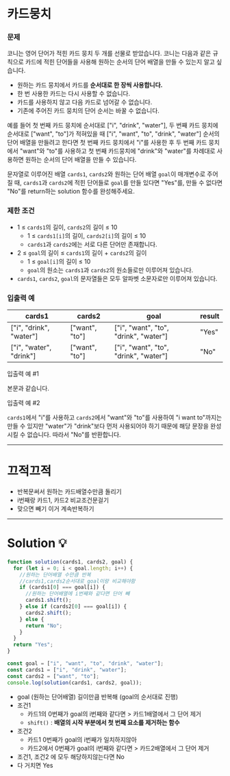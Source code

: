# 카드뭉치

### **문제**

코니는 영어 단어가 적힌 카드 뭉치 두 개를 선물로 받았습니다. 코니는 다음과 같은 규칙으로 카드에 적힌 단어들을 사용해 원하는 순서의 단어 배열을 만들 수 있는지 알고 싶습니다.

- 원하는 카드 뭉치에서 카드를 **순서대로 한 장씩 사용합니다.**
- 한 번 사용한 카드는 다시 사용할 수 없습니다.
- 카드를 사용하지 않고 다음 카드로 넘어갈 수 없습니다.
- 기존에 주어진 카드 뭉치의 단어 순서는 바꿀 수 없습니다.

예를 들어 첫 번째 카드 뭉치에 순서대로 ["i", "drink", "water"], 두 번째 카드 뭉치에 순서대로 ["want", "to"]가 적혀있을 때 ["i", "want", "to", "drink", "water"] 순서의 단어 배열을 만들려고 한다면 첫 번째 카드 뭉치에서 "i"를 사용한 후 두 번째 카드 뭉치에서 "want"와 "to"를 사용하고 첫 번째 카드뭉치에 "drink"와 "water"를 차례대로 사용하면 원하는 순서의 단어 배열을 만들 수 있습니다.

문자열로 이루어진 배열 `cards1`, `cards2`와 원하는 단어 배열 `goal`이 매개변수로 주어질 때, `cards1`과 `cards2`에 적힌 단어들로 `goal`를 만들 있다면 "Yes"를, 만들 수 없다면 "No"를 return하는 solution 함수를 완성해주세요.

### **제한 조건**

- 1 ≤ `cards1`의 길이, `cards2`의 길이 ≤ 10
    - 1 ≤ `cards1[i]`의 길이, `cards2[i]`의 길이 ≤ 10
    - `cards1`과 `cards2`에는 서로 다른 단어만 존재합니다.
- 2 ≤ `goal`의 길이 ≤ `cards1`의 길이 + `cards2`의 길이
    - 1 ≤ `goal[i]`의 길이 ≤ 10
    - `goal`의 원소는 `cards1`과 `cards2`의 원소들로만 이루어져 있습니다.
- `cards1`, `cards2`, `goal`의 문자열들은 모두 알파벳 소문자로만 이루어져 있습니다.

### **입출력 예**

| cards1 | cards2 | goal | result |
| --- | --- | --- | --- |
| ["i", "drink", "water"] | ["want", "to"] | ["i", "want", "to", "drink", "water"] | "Yes" |
| ["i", "water", "drink"] | ["want", "to"] | ["i", "want", "to", "drink", "water"] | "No" |

입출력 예 #1

본문과 같습니다.

입출력 예 #2

`cards1`에서 "i"를 사용하고 `cards2`에서 "want"와 "to"를 사용하여 "i want to"까지는 만들 수 있지만 "water"가 "drink"보다 먼저 사용되어야 하기 때문에 해당 문장을 완성시킬 수 없습니다. 따라서 "No"를 반환합니다.

---

# 끄적끄적

- 반복문써서 원하는 카드배열수만큼 돌리기
- i번째랑 카드1, 카드2 비교조건문걸기
- 맞으면 빼기 이거 계속반복하기

---

# Solution 💡

```jsx
function solution(cards1, cards2, goal) {
  for (let i = 0; i < goal.length; i++) {
    //원하는 단어배열 수만큼 반복
    //cards1,cards2순서대로 goal이랑 비교해야함
    if (cards1[0] === goal[i]) {
      //원하는 단어배열에 i번째와 같다면 단어 빼
      cards1.shift();
    } else if (cards2[0] === goal[i]) {
      cards2.shift();
    } else {
      return "No";
    }
  }
  return "Yes";
}

const goal = ["i", "want", "to", "drink", "water"];
const cards1 = ["i", "drink", "water"];
const cards2 = ["want", "to"];
console.log(solution(cards1, cards2, goal));

```

- goal (원하는 단어배열) 길이만큼 반복해 (goal의 순서대로 진행)
- 조건1
    - 카드1의 0번째가 goal의 i번째와 같다면 > 카드1배열에서 그 단어 제거
    - `shift()` : **배열의 시작 부분에서 첫 번째 요소를 제거하는 함수**
- 조건2
    - 카드1 0번째가 goal의 i번째가 일치하지않아
    - 카드2에서 0번째가 goal의 i번째와 같다면 > 카드2배열에서 그 단어 제거
- 조건1, 조건2 에 모두 해당하지않는다면 No
- 다 거치면 Yes
